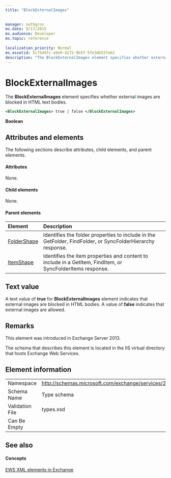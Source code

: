 ```yaml
---
title: "BlockExternalImages"
 
 
manager: sethgros
ms.date: 9/17/2015
ms.audience: Developer
ms.topic: reference
 
localization_priority: Normal
ms.assetid: 5c754dfc-a9e9-4272-9b5f-5fe3db537e62
description: "The BlockExternalImages element specifies whether external images are blocked in HTML text bodies."
---
```


# BlockExternalImages

The **BlockExternalImages** element specifies whether external images are blocked in HTML text bodies. 
  
```XML
<BlockExternalImages> true | false </BlockExternalImages>
```

 **Boolean**
## Attributes and elements

The following sections describe attributes, child elements, and parent elements.
  
#### Attributes

None.
  
#### Child elements

None.
  
#### Parent elements

|**Element**|**Description**|
|:-----|:-----|
|[FolderShape](foldershape.md) <br/> |Identifies the folder properties to include in the GetFolder, FindFolder, or SyncFolderHierarchy response.  <br/> |
|[ItemShape](itemshape.md) <br/> |Identifies the item properties and content to include in a GetItem, FindItem, or SyncFolderItems response.  <br/> |
   
## Text value

A text value of **true** for **BlockExternalImages** element indicates that external images are blocked in HTML bodies. A value of **false** indicates that external images are allowed. 
  
## Remarks

This element was introduced in Exchange Server 2013.
  
The schema that describes this element is located in the IIS virtual directory that hosts Exchange Web Services.
  
## Element information

|||
|:-----|:-----|
|Namespace  <br/> |http://schemas.microsoft.com/exchange/services/2006/types  <br/> |
|Schema Name  <br/> |Type schema  <br/> |
|Validation File  <br/> |types.xsd  <br/> |
|Can Be Empty  <br/> ||
   
## See also

#### Concepts

[EWS XML elements in Exchange](ews-xml-elements-in-exchange.md)

